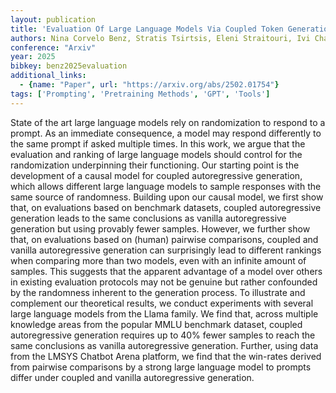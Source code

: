 ```yaml
---
layout: publication
title: 'Evaluation Of Large Language Models Via Coupled Token Generation'
authors: Nina Corvelo Benz, Stratis Tsirtsis, Eleni Straitouri, Ivi Chatzi, Ander Artola Velasco, Suhas Thejaswi, Manuel Gomez-rodriguez
conference: "Arxiv"
year: 2025
bibkey: benz2025evaluation
additional_links:
  - {name: "Paper", url: "https://arxiv.org/abs/2502.01754"}
tags: ['Prompting', 'Pretraining Methods', 'GPT', 'Tools']
---
```

State of the art large language models rely on randomization to respond to a
prompt. As an immediate consequence, a model may respond differently to the
same prompt if asked multiple times. In this work, we argue that the evaluation
and ranking of large language models should control for the randomization
underpinning their functioning. Our starting point is the development of a
causal model for coupled autoregressive generation, which allows different
large language models to sample responses with the same source of randomness.
Building upon our causal model, we first show that, on evaluations based on
benchmark datasets, coupled autoregressive generation leads to the same
conclusions as vanilla autoregressive generation but using provably fewer
samples. However, we further show that, on evaluations based on (human)
pairwise comparisons, coupled and vanilla autoregressive generation can
surprisingly lead to different rankings when comparing more than two models,
even with an infinite amount of samples. This suggests that the apparent
advantage of a model over others in existing evaluation protocols may not be
genuine but rather confounded by the randomness inherent to the generation
process. To illustrate and complement our theoretical results, we conduct
experiments with several large language models from the Llama family. We find
that, across multiple knowledge areas from the popular MMLU benchmark dataset,
coupled autoregressive generation requires up to 40% fewer samples to reach the
same conclusions as vanilla autoregressive generation. Further, using data from
the LMSYS Chatbot Arena platform, we find that the win-rates derived from
pairwise comparisons by a strong large language model to prompts differ under
coupled and vanilla autoregressive generation.
